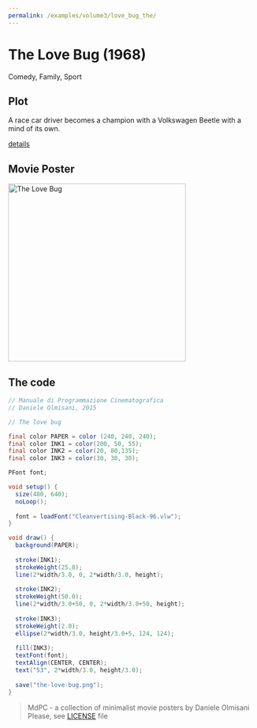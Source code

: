 ```yaml
---
permalink: /examples/volume3/love_bug_the/
---
```

# The Love Bug (1968)

Comedy, Family, Sport

## Plot
A race car driver becomes a champion with a Volkswagen Beetle with a mind of its own.

[details](https://www.imdb.com/title/tt0064603/)

## Movie Poster
<img src="the-love-bug.png"  width="360px" title="The Love Bug">


## The code
```java
// Manuale di Programmazione Cinematografica
// Daniele Olmisani, 2015

// The love bug

final color PAPER = color (240, 240, 240);
final color INK1 = color(200, 50, 55);
final color INK2 = color(20, 80,135);
final color INK3 = color(30, 30, 30);

PFont font;

void setup() {
  size(480, 640);
  noLoop();
  
  font = loadFont("Cleanvertising-Black-96.vlw");
}

void draw() {
  background(PAPER);
  
  stroke(INK1);
  strokeWeight(25.0);
  line(2*width/3.0, 0, 2*width/3.0, height);
  
  stroke(INK2);
  strokeWeight(50.0);
  line(2*width/3.0+50, 0, 2*width/3.0+50, height);
  
  stroke(INK3);
  strokeWeight(2.0);
  ellipse(2*width/3.0, height/3.0+5, 124, 124);
  
  fill(INK3);
  textFont(font);
  textAlign(CENTER, CENTER);
  text("53", 2*width/3.0, height/3.0);
  
  save("the-love-bug.png");
}
```

> MdPC - a collection of minimalist movie posters
> by Daniele Olmisani
> Please, see [LICENSE](../../../LICENSE) file
